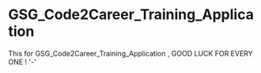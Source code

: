 # GSG_Code2Career_Training_Application
This for GSG_Code2Career_Training_Application , GOOD LUCK FOR EVERY ONE ! '-'
